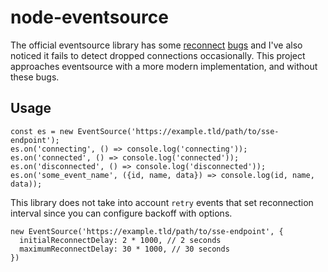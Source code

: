 # node-eventsource

The official eventsource library has some [reconnect](https://github.com/EventSource/eventsource/issues/57) [bugs](https://github.com/EventSource/eventsource/issues/89) and I've also noticed it fails to detect dropped connections occasionally. This project approaches eventsource with a more modern implementation, and without these bugs.

## Usage

```
const es = new EventSource('https://example.tld/path/to/sse-endpoint');
es.on('connecting', () => console.log('connecting'));
es.on('connected', () => console.log('connected'));
es.on('disconnected', () => console.log('disconnected'));
es.on('some_event_name', ({id, name, data}) => console.log(id, name, data));
```

This library does not take into account `retry` events that set reconnection interval since you can configure backoff with options.

```
new EventSource('https://example.tld/path/to/sse-endpoint', {
  initialReconnectDelay: 2 * 1000, // 2 seconds
  maximumReconnectDelay: 30 * 1000, // 30 seconds
})
```
